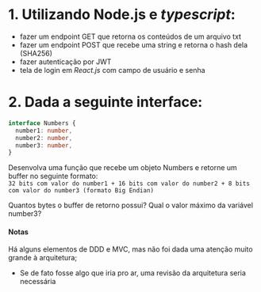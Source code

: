# 1. Utilizando Node.js e *typescript*:
- fazer um endpoint GET que retorna os conteúdos de um arquivo txt
- fazer um endpoint POST que recebe uma string e retorna o hash dela (SHA256)
- fazer autenticação por JWT
- tela de login em *React.js* com campo de usuário e senha

# 2. Dada a seguinte interface:

```ts
interface Numbers {
  number1: number,
  number2: number,
  number3: number,
}
```

Desenvolva uma função que recebe um objeto Numbers e retorne um buffer no seguinte formato:  
```32 bits com valor do number1 + 16 bits com valor do number2 + 8 bits com valor do number3 (formato Big Endian)```

Quantos bytes o buffer de retorno possui?
Qual o valor máximo da variável number3?


#### Notas

Há alguns elementos de DDD e MVC, mas não foi dada uma atenção muito grande à arquitetura;
 - Se de fato fosse algo que iria pro ar, uma revisão da arquitetura seria necessária